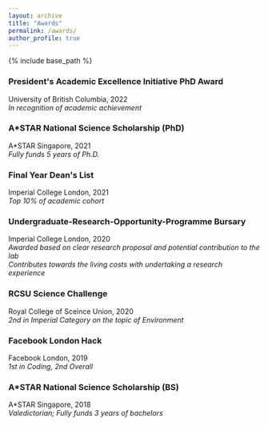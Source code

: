 ```yaml
---
layout: archive
title: "Awards"
permalink: /awards/
author_profile: true
---
```


{% include base_path %}

### President's Academic Excellence Initiative PhD Award
University of British Columbia, 2022  
*In recognition of academic achievement*  

### A*STAR National Science Scholarship (PhD)
A\*STAR Singapore, 2021  
*Fully funds 5 years of Ph.D.*  

### Final Year Dean's List
Imperial College London, 2021  
*Top 10% of academic cohort*  

### Undergraduate-Research-Opportunity-Programme Bursary
Imperial College London, 2020  
*Awarded based on clear research proposal and potential contribution to the lab*  
*Contributes towards the living costs with undertaking a research experience*  

### RCSU Science Challenge
Royal College of Sceince Union, 2020  
*2nd in Imperial Category on the topic of Environment*  

### Facebook London Hack
Facebook London, 2019  
*1st in Coding, 2nd Overall*  

### A*STAR National Science Scholarship (BS)
A\*STAR Singapore, 2018  
*Valedictorian; Fully funds 3 years of bachelors*  
